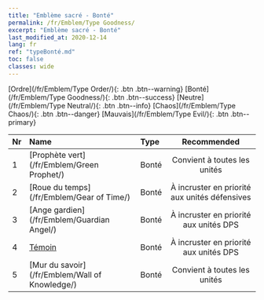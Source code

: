 ```yaml
---
title: "Emblème sacré - Bonté"
permalink: /fr/Emblem/Type Goodness/
excerpt: "Emblème sacré - Bonté"
last_modified_at: 2020-12-14
lang: fr
ref: "typeBonté.md"
toc: false
classes: wide
---
```


  [Ordre](/fr/Emblem/Type Order/){: .btn .btn--warning}   [Bonté](/fr/Emblem/Type Goodness/){: .btn .btn--success}   [Neutre](/fr/Emblem/Type Neutral/){: .btn .btn--info}   [Chaos](/fr/Emblem/Type Chaos/){: .btn .btn--danger}   [Mauvais](/fr/Emblem/Type Evil/){: .btn .btn--primary} 

  |  Nr  |             Name            |    Type    |   Recommended   |
  |:-----|:----------------------------|:-----------|:---------------:|
  | 1 | [Prophète vert](/fr/Emblem/Green Prophet/) | Bonté | Convient à toutes les unités | 
  | 2 | [Roue du temps](/fr/Emblem/Gear of Time/) | Bonté | À incruster en priorité aux unités défensives | 
  | 3 | [Ange gardien](/fr/Emblem/Guardian Angel/) | Bonté | À incruster en priorité aux unités DPS | 
  | 4 | [Témoin](/fr/Emblem/Witness/) | Bonté | À incruster en priorité aux unités DPS | 
  | 5 | [Mur du savoir](/fr/Emblem/Wall of Knowledge/) | Bonté | Convient à toutes les unités | 
